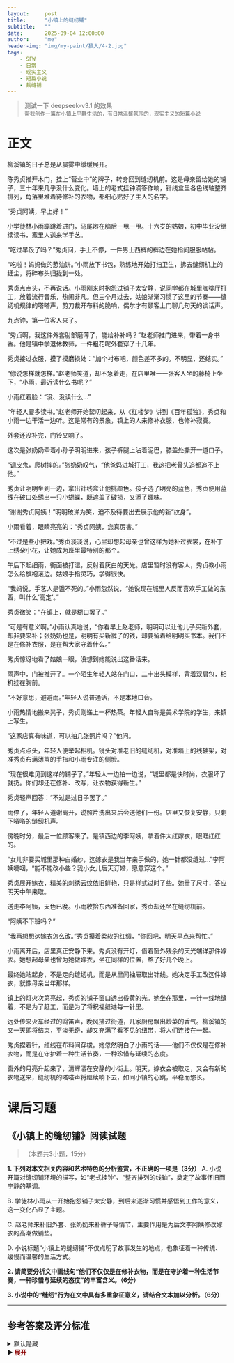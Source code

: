 ```yaml
---
layout:     post
title:      "小镇上的缝纫铺"
subtitle:   ""
date:       2025-09-04 12:00:00
author:     "me"
header-img: "img/my-paint/狼人/4-2.jpg"
tags:
    - SFW
    - 日常
    - 现实主义
    - 短篇小说
    - 裁缝铺
---
```


> 测试一下 deepseek-v3.1 的效果  
> `帮我创作一篇在小镇上平静生活的，有日常温馨氛围的，现实主义的短篇小说`

# 正文

柳溪镇的日子总是从晨雾中缓缓展开。

陈秀贞推开木门，挂上“营业中”的牌子，转身回到缝纫机前。这是母亲留给她的铺子，三十年来几乎没什么变化。墙上的老式挂钟滴答作响，针线盒里各色线轴整齐排列，角落里堆着待修补的衣物，都细心贴好了主人的名字。

“秀贞阿姨，早上好！”

小学徒林小雨蹦跳着进门，马尾辫在脑后一甩一甩。十六岁的姑娘，初中毕业没继续读书，家里人送来学手艺。

“吃过早饭了吗？”秀贞问，手上不停，一件男士西裤的裤边在她指间服服帖帖。

“吃啦！妈妈做的葱油饼。”小雨放下书包，熟练地开始打扫卫生，拂去缝纫机上的细尘，将碎布头归拢到一处。

秀贞点点头，不再说话。小雨刚来时抱怨过铺子太安静，说同学都在城里咖啡厅打工，放着流行音乐，热闹非凡。但三个月过去，姑娘渐渐习惯了这里的节奏——缝纫机规律的嗒嗒声，剪刀裁开布料的脆响，偶尔才有顾客上门聊几句天的谈话声。

九点钟，第一位客人来了。

“秀贞啊，我这件外套肘部磨薄了，能给补补吗？”赵老师推门进来，带着一身书香。他是镇中学退休教师，一件粗花呢外套穿了十几年。

秀贞接过衣服，摸了摸磨损处：“加个衬布吧，颜色差不多的。不明显，还结实。”

“你说怎样就怎样。”赵老师笑道，却不急着走，在店里唯一一张客人坐的藤椅上坐下，“小雨，最近读什么书呢？”

小雨红着脸：“没、没读什么...”

“年轻人要多读书。”赵老师开始絮叨起来，从《红楼梦》讲到《百年孤独》，秀贞和小雨一边干活一边听。这是常有的景象，镇上的人来修补衣服，也修补寂寞。

外套还没补完，门铃又响了。

这次是张奶奶牵着小孙子明明进来，孩子裤腿上沾着泥巴，膝盖处撕开一道口子。

“调皮鬼，爬树摔的。”张奶奶叹气，“他爸妈进城打工，我这把老骨头追都追不上他。”

秀贞让明明坐到一边，拿出针线盒让他挑颜色。孩子选了明亮的蓝色，秀贞便用蓝线在破口处绣出一只小蝴蝶，既遮盖了破损，又添了趣味。

“谢谢秀贞阿姨！”明明破涕为笑，迫不及待要出去展示他的新“纹身”。

小雨看着，眼睛亮亮的：“秀贞阿姨，您真厉害。”

“不过是些小把戏。”秀贞淡淡说，心里却想起母亲也曾这样为她补过衣裳，在补丁上绣朵小花，让她成为班里最特别的那个。

午后下起细雨，街面被打湿，反射着灰白的天光。店里暂时没有客人，秀贞教小雨怎么给旗袍滚边。姑娘手指灵巧，学得很快。

“我妈说，手艺人是饿不死的。”小雨忽然说，“她说现在城里人反而喜欢手工做的东西，叫什么‘高定’。”

秀贞微笑：“在镇上，就是糊口罢了。”

“可是有意义啊。”小雨认真地说，“你看早上赵老师，明明可以让他儿子买新外套，却非要来补；张奶奶也是，明明有买新裤子的钱，却要留着给明明买书本。我们不是在修补衣服，是在帮大家守着什么。”

秀贞惊讶地看了姑娘一眼，没想到她能说出这番话来。

雨声中，门被推开了。一个陌生年轻人站在门口，二十出头模样，背着双肩包，相机挂在胸前。

“不好意思，避避雨。”年轻人说普通话，不是本地口音。

小雨热情地搬来凳子，秀贞则递上一杯热茶。年轻人自称是美术学院的学生，来镇上写生。

“这家店真有味道，可以拍几张照片吗？”他问。

秀贞点点头，年轻人便举起相机。镜头对准老旧的缝纫机，对准墙上的线轴架，对准秀贞布满薄茧的手指和小雨专注的侧脸。

“现在很难见到这样的铺子了。”年轻人一边拍一边说，“城里都是快时尚，衣服坏了就扔。你们却还在修补、改写，让衣物获得新生。”

秀贞轻声回答：“不过是过日子罢了。”

雨停了，年轻人道谢离开，说照片洗出来后会送他们一份。店里又恢复安静，只剩下嗒嗒的缝纫机声。

傍晚时分，最后一位顾客来了。是镇西边的李阿姨，拿着件大红嫁衣，眼眶红红的。

“女儿非要买城里那种白婚纱，这嫁衣是我当年亲手做的，她一针都没缝过...”李阿姨哽咽，“能不能改小些？我小女儿后天订婚，愿意穿这个。”

秀贞展开嫁衣，精美的刺绣云纹依旧鲜艳，只是样式过时了些。她量了尺寸，答应明天中午来取。

送走李阿姨，天色已晚。小雨收拾东西准备回家，秀贞却还坐在缝纫机前。

“阿姨不下班吗？”

“我再想想这嫁衣怎么改。”秀贞摸着柔软的红绸，“你回吧，明天早点来帮忙。”

小雨离开后，店里真正安静下来。秀贞没有开灯，借着窗外残余的天光端详那件嫁衣。她想起母亲也曾为她做嫁衣，坐在同样的位置，熬了好几个晚上。

最终她站起身，不是走向缝纫机，而是从里间抽屉取出针线。她决定手工改这件嫁衣，就像母亲当年那样。

镇上的灯火次第亮起，秀贞的铺子窗口透出昏黄的光。她坐在那里，一针一线地缝着，不是为了赶工，而是为了将祝福缝进每一针里。

远处传来火车经过的鸣笛声，晚风拂过街道，几家厨房飘出炒菜的香气。柳溪镇的又一天即将结束，平淡无奇，却又充满了看不见的纽带，将人们连接在一起。

秀贞捏着针，红线在布料间穿梭。她忽然明白了小雨的话——他们不仅仅是在修补衣物，而是在守护着一种生活节奏，一种珍惜与延续的态度。

窗外的月亮升起来了，清辉洒在安静的小街上。明天，嫁衣会被取走，又会有新的衣物送来，缝纫机的嗒嗒声将继续响下去，如同小镇的心跳，平稳而悠长。


# 课后习题

## **《小镇上的缝纫铺》阅读试题**

>（本题共3小题，15分）

**1. 下列对本文相关内容和艺术特色的分析鉴赏，不正确的一项是（3分）**
A. 小说开篇对缝纫铺环境的描写，如“老式挂钟”、“整齐排列的线轴”，奠定了故事怀旧而宁静的基调。

B. 学徒林小雨从一开始抱怨铺子太安静，到后来逐渐习惯并感悟到工作的意义，这一变化凸显了主题。

C. 赵老师来补旧外套、张奶奶来补裤子等情节，主要作用是为后文李阿姨修改嫁衣的高潮做铺垫。

D. 小说标题“小镇上的缝纫铺”不仅点明了故事发生的地点，也象征着一种传统、缓慢而温馨的生活方式。

**2. 请简要分析文中画线句“他们不仅仅是在修补衣物，而是在守护着一种生活节奏，一种珍惜与延续的态度”的丰富含义。（6分）**

**3. 小说中的“缝纫”行为在文中具有多重象征意义，请结合文本加以分析。（6分）**

---
## **参考答案及评分标准**

<details>
<summary>默认隐藏<br>
▶<b> <font color=darkred> 展开 </font> </b>
</summary><p>

**1. （3分）**  
**【答案】C**  
**【解析】** C项“主要作用是为后文李阿姨修改嫁衣的高潮做铺垫”说法错误。赵老师、张奶奶等顾客的出场是平行并列的关系，共同构成了小镇生活的群像，展现了缝纫铺与社区广泛的情感联结，并非仅仅为某一情节做铺垫。其他选项分析正确。

**2. （6分）**  
**【参考答案】**  
① **“守护生活节奏”**：指缝纫铺的工作遵循着小镇缓慢、平静、规律的日常节奏（1分），与外界快节奏的现代生活形成对比（1分），维系了小镇传统的生活步调（1分）。  
② **“珍惜与延续的态度”**：指缝纫铺所代表的“修补”而非“丢弃”的行为（1分），体现了对物质的珍惜、对情感的珍视（1分）以及对传统手艺和人文精神的传承（1分）。  
**【评分标准】** 每点3分。意思答对即可。  

**3. （6分）**  
**【参考答案】**  
① **象征情感的联结与社区的温情**：缝纫铺是人们往来、交谈、倾诉的场所，修补衣物的过程也是维系人与人之间情感的过程。（结合赵老师聊天、张奶奶孙子等事例）  
② **象征传统的延续与文化的传承**：缝纫手艺是母亲传给秀贞的，她又传给小雨；李阿姨的嫁衣承载着两代人的记忆，修改嫁衣象征着家庭传统在新时代下的延续。  
③ **象征一种与“快时尚”相对的生活哲学**：即反对浪费、追求持久、注重内涵而非外在的生活态度，这是一种质朴而珍贵的人生智慧。  
**【评分标准】** 每点2分（概括出象征意义1分，结合文本简要分析1分）。答出三点即可得满分。其他答案如言之成理，可酌情给分。  

---

这些题目和参考答案严格遵循了高考现代文阅读考查的典型思路，包括：  
1.  **细节理解与辨析**（第1题）  
2.  **重要句子含义赏析**（第2题）  
3.  **形象、意象或主题的概括与探究**（第3题）  

</p></details>


